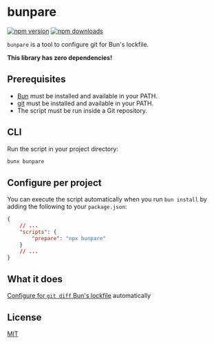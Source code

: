 # bunpare

[![npm version](https://img.shields.io/npm/v/bunpare?color=yellow)](https://npmjs.com/package/bunpare)
[![npm downloads](https://img.shields.io/npm/dm/bunpare?color=yellow)](https://npmjs.com/package/bunpare)

`bunpare` is a tool to configure git for Bun's lockfile.

**This library has zero dependencies!**

## Prerequisites

- [Bun](https://bun.sh/) must be installed and available in your PATH.
- [git](https://git-scm.com/) must be installed and available in your PATH.
- The script must be run inside a Git repository.

## CLI

Run the script in your project directory:

```bash
bunx bunpare
```

## Configure per project

You can execute the script automatically when you run `bun install` by adding the following to your `package.json`:

```json
{
	// ...
	"scripts": {
		"prepare": "npx bunpare"
	}
	// ...
}
```

## What it does

[Configure for `git diff` Bun's lockfile](https://bun.sh/docs/install/lockfile) automatically

## License

[MIT](./LICENSE)
